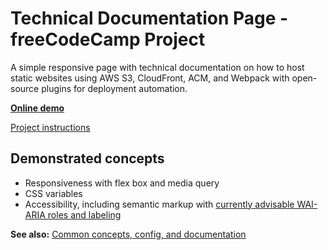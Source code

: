 # Technical Documentation Page - freeCodeCamp Project

A simple responsive page with technical documentation on how to host static websites using AWS S3, CloudFront, ACM, and Webpack with open-source plugins for deployment automation.

**[Online demo](https://lightmotive.pro/fcc-technical-documentation-page/)**

[Project instructions](https://www.freecodecamp.org/learn/responsive-web-design/responsive-web-design-projects/build-a-technical-documentation-page)

## Demonstrated concepts

- Responsiveness with flex box and media query
- CSS variables
- Accessibility, including semantic markup with [currently advisable WAI-ARIA roles and labeling](https://www.w3.org/WAI/tutorials/page-structure/regions/#accessupport)

**See also:** [Common concepts, config, and documentation](https://github.com/alight1/template-webpack-with-s3-hosting#common)
